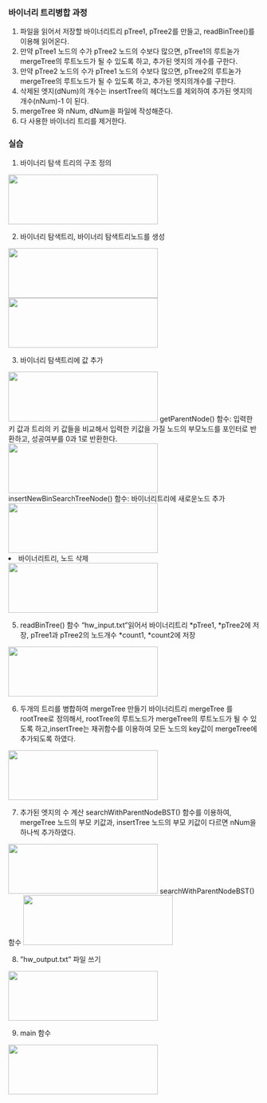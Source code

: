 ### 바이너리 트리병합 과정
1. 파일을 읽어서 저장할 바이너리트리 pTree1, pTree2를 만들고, readBinTree()를 이용해 읽어온다.
2. 만약 pTree1 노드의 수가 pTree2 노드의 수보다 많으면, pTree1의 루트녿가 mergeTree의 루트노드가 될 수 있도록 하고, 추가된 엣지의 개수를 구한다.
3. 만약 pTree2 노드의 수가 pTree1 노드의 수보다 많으면, pTree2의 루트녿가 mergeTree의 루트노드가 될 수 있도록 하고, 추가된 엣지의개수를 구한다.
4. 삭제된 엣지(dNum)의 개수는 insertTree의 헤더노드를 제외하여 추가된 엣지의 개수(nNum)-1 이 된다.
5. mergeTree 와 nNum, dNum을 파일에 작성해준다.
6. 다 사용한 바이너리 트리를 제거한다.


### 실습
1. 바이너리 탐색 트리의 구조 정의
<img src="https://user-images.githubusercontent.com/67528774/203710246-bd129c92-cba6-411c-bd8a-4c6595eed05c.png" width="300" height="100"/>

2. 바이너리 탐색트리, 바이너리 탐색트리노드를 생성
<image src="https://user-images.githubusercontent.com/67528774/203710266-0783303c-6d15-4411-97e2-dcc83dcbc380.png" width="300" height="100"/>
<img src="https://user-images.githubusercontent.com/67528774/203710289-7e6f00d0-de9a-485b-90bc-b363837feb1c.png" width="300" height="100"/>

3. 바이너리 탐색트리에 값 추가
<img src="https://user-images.githubusercontent.com/67528774/203710310-ec0ff48f-1f80-4738-a752-c9e7199ee2e2.png" width="300" height="100"/>
getParentNode() 함수: 입력한 키 값과 트리의 키 값들을 비교해서 입력한 키값을 가질 노드의 부모노드를 포인터로 반환하고, 성공여부를 0과 1로 반환한다.
<img src="https://user-images.githubusercontent.com/67528774/203710333-d18263e6-db1f-474d-824a-da757fd08753.png" width="300" height="100"/>
insertNewBinSearchTreeNode() 함수: 바이너리트리에 새로운노드 추가
<img src="https://user-images.githubusercontent.com/67528774/203710347-1bb2ff9b-a9ac-4355-abf4-698f5096512f.png" width="300" height="100"/)

4. 바이너리트리, 노드 삭제
<img src="https://user-images.githubusercontent.com/67528774/203710376-ac89fa07-f194-4261-b9b4-350528510c0e.png" width="300" height="100"/>

5. readBinTree() 함수
“hw_input.txt”읽어서 바이너리트리 *pTree1, *pTree2에 저장, pTree1과 pTree2의 노드개수 *count1, *count2에 저장
<img src="https://user-images.githubusercontent.com/67528774/203710399-b211c59f-7977-4487-968e-d2adcbedd693.png" width="300" height="100"/>

6. 두개의 트리를 병합하여 mergeTree 만들기
바이너리트리 mergeTree 를 rootTree로 정의해서, rootTree의 루트노드가 mergeTree의 루트노드가 될 수 있도록 하고,insertTree는 재귀함수를 이용하여 모든 노드의 key값이 mergeTree에 추가되도록 하였다.
<img src="https://user-images.githubusercontent.com/67528774/203710412-529a2d34-77d1-429f-be69-8cc3a18ac1d2.png" width="300" height="100"/>

7. 추가된 엣지의 수 계산
searchWithParentNodeBST() 함수를 이용하여, mergeTree 노드의 부모 키값과, insertTree 노드의 부모 키값이 다르면 nNum을 하나씩 추가하였다. 
<img src="https://user-images.githubusercontent.com/67528774/203710426-3bb1fa67-b4bd-449f-806a-6a6115b7edac.png" width="300" height="100"/>
searchWithParentNodeBST() 함수
<img src="https://user-images.githubusercontent.com/67528774/203710437-80e44fe6-2109-454b-a94e-2516457c5b7c.png" width="300" height="100"/>

8. ”hw_output.txt” 파일 쓰기
<img src="https://user-images.githubusercontent.com/67528774/203710459-5446d66d-aa91-4532-87c7-c42c76a6051a.png" width="300" height="100"/>

9. main 함수
<img src="https://user-images.githubusercontent.com/67528774/203710506-fa0d9db0-cb04-49b5-b5a4-0d606be879b8.png" width="300" height="100"/>
